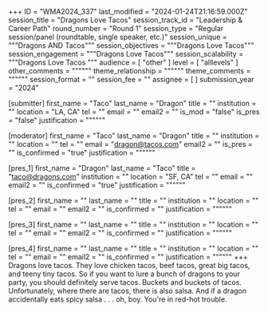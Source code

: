+++
ID = "WMA2024_337"
last_modified = "2024-01-24T21:16:59.000Z"
session_title = "Dragons Love Tacos"
session_track_id = "Leadership & Career Path"
round_number = "Round 1"
session_type = "Regular session/panel (roundtable, single speaker, etc.)"
session_unique = """Dragons AND Tacos"""
session_objectives = """Dragons Love Tacos"""
session_engagement = """Dragons Love Tacos"""
session_scalability = """Dragons Love Tacos
"""
audience = [ "other" ]
level = [ "alllevels" ]
other_comments = """"""
theme_relationship = """"""
theme_comments = """"""
session_format = ""
session_fee = ""
assignee = [  ]
submission_year = "2024"

[submitter]
first_name = "Taco"
last_name = "Dragon"
title = ""
institution = ""
location = "LA, CA"
tel = ""
email = ""
email2 = ""
is_mod = "false"
is_pres = "false"
justification = """"""

[moderator]
first_name = "Taco"
last_name = "Dragon"
title = ""
institution = ""
location = ""
tel = ""
email = "dragon@tacos.com"
email2 = ""
is_pres = ""
is_confirmed = "true"
justification = """"""

[pres_1]
first_name = "Dragon"
last_name = "Taco"
title = "taco@dragons.com"
institution = ""
location = "SF, CA"
tel = ""
email = ""
email2 = ""
is_confirmed = "true"
justification = """"""

[pres_2]
first_name = ""
last_name = ""
title = ""
institution = ""
location = ""
tel = ""
email = ""
email2 = ""
is_confirmed = ""
justification = """"""

[pres_3]
first_name = ""
last_name = ""
title = ""
institution = ""
location = ""
tel = ""
email = ""
email2 = ""
is_confirmed = ""
justification = """"""

[pres_4]
first_name = ""
last_name = ""
title = ""
institution = ""
location = ""
tel = ""
email = ""
email2 = ""
is_confirmed = ""
justification = """"""
+++
Dragons love tacos. They love chicken tacos, beef tacos, great big tacos, and teeny tiny tacos. So if you want to lure a bunch of dragons to your party, you should definitely serve tacos. Buckets and buckets of tacos. Unfortunately, where there are tacos, there is also salsa. And if a dragon accidentally eats spicy salsa . . . oh, boy. You're in red-hot trouble.
